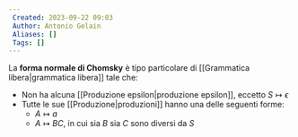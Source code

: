 ```yaml
---
 Created: 2023-09-22 09:03
 Author: Antonio Gelain
 Aliases: []
 Tags: []
---
```


La **forma normale di Chomsky** è tipo particolare di [[Grammatica libera|grammatica libera]] tale che:
- Non ha alcuna [[Produzione epsilon|produzione epsilon]], eccetto $S \mapsto \epsilon$
- Tutte le sue [[Produzione|produzioni]] hanno una delle seguenti forme:
    - $A \mapsto a$
    - $A \mapsto BC$, in cui sia $B$ sia $C$ sono diversi da $S$